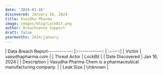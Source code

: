 ```yaml
---
date: '2024-01-16'
discovered: January 16, 2024
title: Vasudha Pharma
image: images/blog/LockBit.png
author: Breachsense Support
draft: false
yearmonths: 2024/january
---
```


| Data Breach Report------------:     |:-------------:    | :-----:|
| Victim      | vasudhapharma.com      | 
| Threat Actor      | LockBit      | 
| Date Discovered      | Jan 16, 2024      | 
| Description      | Vasudha Pharma Chem is a pharmaceutical manufacturing company.      | 
| Leak Size      | Unknown      | 

